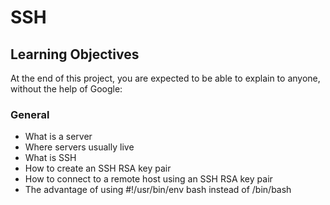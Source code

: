 # SSH
## Learning Objectives
At the end of this project, you are expected to be able to explain to anyone, without the help of Google:
### General
- What is a server
- Where servers usually live
- What is SSH
- How to create an SSH RSA key pair
- How to connect to a remote host using an SSH RSA key pair
- The advantage of using #!/usr/bin/env bash instead of /bin/bash

